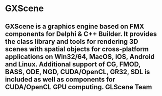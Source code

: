 # GXScene

GXScene is a graphics engine based on FMX components for Delphi &amp; C++ Builder. 
It provides the class library and tools for rendering 3D scenes 
with spatial objects for cross-platform applications on Win32/64, MacOS, iOS, Android and Linux. 
Additional support of CG, FMOD, BASS, ODE, NGD, CUDA/OpenCL, GR32, SDL is included
as well as components for CUDA/OpenCL GPU computing. 
GLScene Team
-----------------------------------------------------------------------------------------

